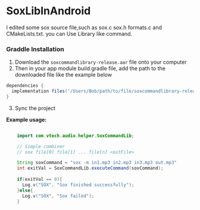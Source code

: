 # SoxLibInAndroid

I edited some sox source file,such as sox.c sox.h formats.c and CMakeLists.txt. you can Use Library like command.

### Graddle Installation
1. Download the ``soxcommandlibrary-release.aar`` file onto your computer
2. Then in your app module build.gradle file, add the path to the downloaded file like the example below

```gradle
dependencies {
  implementation files('/Users/Bob/path/to/file/soxcommandlibrary-release.aar')
}
```
3. Sync the project


**Example usage:**
```Java

    import com.vtech.audio.helper.SoxCommandLib;

    // Simple combiner
    // sox file[0] file[1] ... file[n] <outFile>

    String soxCommand = "sox -m in1.mp3 in2.mp3 in3.mp3 out.mp3"
    int exitVal = SoxCommandLib.executeCommand(soxCommand);
 
    if(exitVal == 0){
      Log.v("SOX", "Sox finished successfully");
    }else{
      Log.v("SOX", "Sox failed");
    }
 
```
